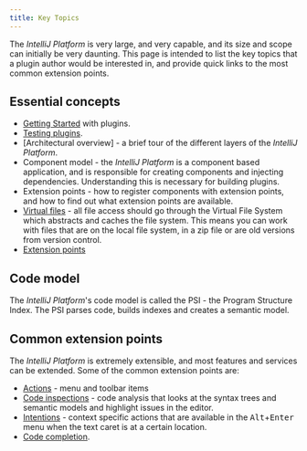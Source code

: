 ```yaml
---
title: Key Topics
---
```


The _IntelliJ Platform_ is very large, and very capable, and its size and scope can initially be very daunting. This page is intended to list the key topics that a plugin author would be interested in, and provide quick links to the most common extension points.

## Essential concepts

- [Getting Started](/basics/getting_started.md) with plugins.
- [Testing plugins](/basics/testing_plugins.md).
- [Architectural overview] - a brief tour of the different layers of the _IntelliJ Platform_.
- Component model - the _IntelliJ Platform_ is a component based application, and is responsible for creating components and injecting dependencies. Understanding this is necessary for building plugins.
- Extension points - how to register components with extension points, and how to find out what extension points are available.
- [Virtual files](/basics/architectural_overview/virtual_file.md) - all file access should go through the Virtual File System which abstracts and caches the file system. This means you can work with files that are on the local file system, in a zip file or are old versions from version control.
- [Extension points](/basics/plugin_structure/plugin_extensions_and_extension_points.md)

## Code model

The _IntelliJ Platform_'s code model is called the PSI - the Program Structure Index. The PSI parses code, builds indexes and creates a semantic model.

## Common extension points

The _IntelliJ Platform_ is extremely extensible, and most features and services can be extended. Some of the common extension points are:

* [Actions](/tutorials/action_system.md) - menu and toolbar items
* [Code inspections](/tutorials/code_inspections.md) - code analysis that looks at the syntax trees and semantic models and highlight issues in the editor.
* [Intentions](/tutorials/code_intentions.md) - context specific actions that are available in the <kbd>Alt</kbd>+<kbd>Enter</kbd> menu when the text caret is at a certain location.
* [Code completion](/reference_guide/custom_language_support/code_completion.md).
